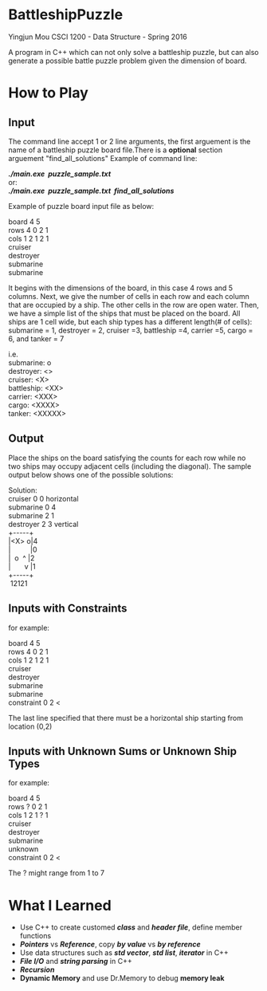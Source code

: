 # BattleshipPuzzle
Yingjun Mou
CSCI 1200 - Data Structure - Spring 2016

A program in C++ which can not only solve a battleship puzzle, but can also generate a possible battle puzzle problem given the dimension of board.

# How to Play
## Input
The command line accept 1 or 2 line arguments, the first arguement is the name of a battleship puzzle board file.There is a __optional__ section arguement "find_all_solutions"
Example of command line:<br />

__*./main.exe*&nbsp;&nbsp;*puzzle_sample.txt*__<br />
or:<br />
__*./main.exe*&nbsp;&nbsp;*puzzle_sample.txt*&nbsp;&nbsp;*find_all_solutions*__<br />

Example of puzzle board input file as below:

board 4 5<br />
rows 4 0 2 1<br />
cols 1 2 1 2 1<br />
cruiser<br />
destroyer<br />
submarine<br />
submarine<br />

It begins with the dimensions of the board, in this case 4 rows and 5 columns. Next, we give the number of cells in each row and each column that are occupied by a ship. The other cells in the row are open water. Then, we have a simple list of the ships that must be placed on the board. All ships are 1 cell wide, but each ship types has a different length(# of cells): submarine = 1, destroyer = 2, cruiser =3, battleship =4, carrier =5, cargo = 6, and tanker = 7

i.e.<br />
submarine: o<br />
destroyer: \<\> <br />
cruiser: \<X\> <br />
battleship: \<XX\> <br />
carrier: \<XXX\> <br />
cargo: \<XXXX\> <br />
tanker: \<XXXXX\> <br />

## Output
Place the ships on the board satisfying the counts for each row while no two ships may occupy adjacent cells (including the diagonal). The sample output below shows one of the possible solutions:<br />

Solution:<br />
cruiser   0 0 horizontal<br />
submarine 0 4<br />
submarine 2 1<br />
destroyer 2 3 vertical<br />
+-----+<br />
|\<X\>&nbsp;o|4<br />
|&nbsp;&nbsp;&nbsp;&nbsp;&nbsp;&nbsp;&nbsp;&nbsp;&nbsp;&nbsp;|0<br />
|&nbsp;&nbsp;o &nbsp;^&nbsp;|2<br />
|&nbsp;&nbsp;&nbsp;&nbsp;&nbsp;&nbsp;&nbsp;v&nbsp;|1<br />
+-----+<br />
&nbsp;12121<br />

## Inputs with Constraints
for example:<br />

board 4 5<br />
rows 4 0 2 1<br />
cols 1 2 1 2 1<br />
cruiser<br />
destroyer<br />
submarine<br />
submarine<br />
constraint 0 2 \<<br />

The last line specified that there must be a horizontal ship starting from location (0,2)

## Inputs with Unknown Sums or Unknown Ship Types
for example:<br />

board 4 5<br />
rows ? 0 2 1<br />
cols 1 2 1 ? 1<br />
cruiser<br />
destroyer<br />
submarine<br />
unknown<br />
constraint 0 2 <<br />

The ? might range from 1 to 7



# What I Learned
* Use C++ to create customed **_class_** and **_header file_**, define member functions
* **_Pointers_** vs **_Reference_**, copy **_by value_** vs **_by reference_**
* Use data structures such as **_std vector_**, **_std list_**, **_iterator_** in C++
* **_File I/O_** and **_string parsing_** in C++
* **_Recursion_**
* **Dynamic Memory** and use Dr.Memory to debug **memory leak**
